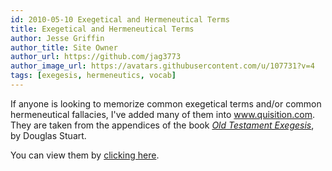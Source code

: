 ```yaml
---
id: 2010-05-10 Exegetical and Hermeneutical Terms
title: Exegetical and Hermeneutical Terms
author: Jesse Griffin
author_title: Site Owner
author_url: https://github.com/jag3773
author_image_url: https://avatars.githubusercontent.com/u/107731?v=4
tags: [exegesis, hermeneutics, vocab]
---
```


If anyone is looking to memorize common exegetical terms and/or common hermeneutical fallacies, I've added many of them into www.quisition.com.  They are taken from the appendices of the book [_Old Testament Exegesis_](https://www.amazon.com/Old-Testament-Exegesis-Handbook-Students/dp/0664233449), by Douglas Stuart.

You can view them by [clicking here](https://quisition.com/library/pack/1142/ote-exegetical-terms/).
